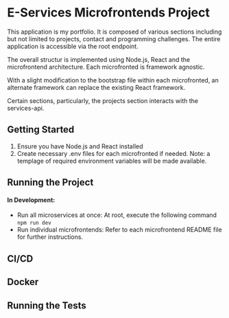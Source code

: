 # E-Services Microfrontends Project

This application is my portfolio. It is composed of various sections including but not limited to projects, contact and programming challenges. The entire application is accessible via the root endpoint.

The overall structur is implemented using Node.js, React and the microfrontend architecture. Each microfronted is framework agnostic.

With a slight modification to the bootstrap file within each microfronted, an alternate framework can replace the existing React framework.

Certain sections, particularly, the projects section interacts with the services-api.

## Getting Started

1. Ensure you have Node.js and React installed
2. Create necessary .env files for each microfronted if needed. Note: a templage of required environment variables will be made available.

## Running the Project

#### In Development:

- Run all microservices at once:
  At root, execute the following command `npm run dev`
- Run individual microfrontends: Refer to each microfrontend README file for further instructions.

## CI/CD

## Docker

## Running the Tests
